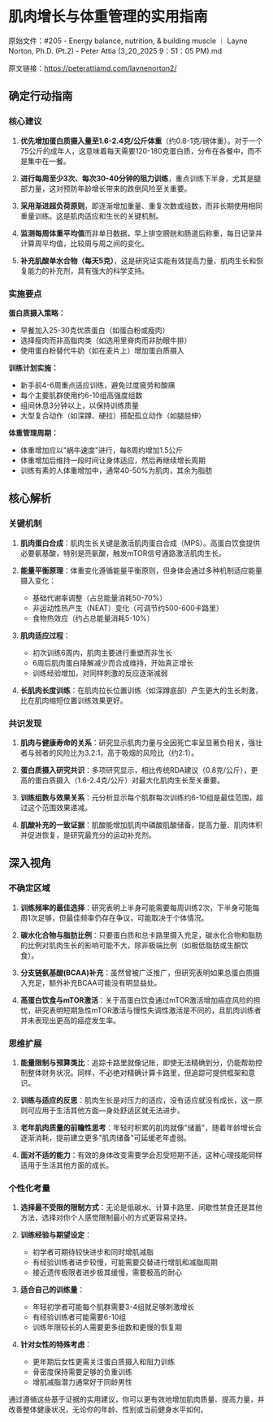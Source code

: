 # 肌肉增长与体重管理的实用指南

原始文件：#205 - Energy balance, nutrition, & building muscle ｜ Layne Norton, Ph.D. (Pt.2) - Peter Attia (3_20_2025 9：51：05 PM).md

原文链接：https://peterattiamd.com/laynenorton2/

## 确定行动指南

### 核心建议

1. **优先增加蛋白质摄入量至1.6-2.4克/公斤体重**（约0.8-1克/磅体重）。对于一个75公斤的成年人，这意味着每天需要120-180克蛋白质，分布在各餐中，而不是集中在一餐。

2. **进行每周至少3次、每次30-40分钟的阻力训练**，重点训练下半身，尤其是腿部力量，这对预防年龄增长带来的跌倒风险至关重要。

3. **采用渐进超负荷原则**，即逐渐增加重量、重复次数或组数，而非长期使用相同重量训练。这是肌肉适应和生长的关键机制。

4. **监测每周体重平均值**而非单日数据，早上排空膀胱和肠道后称重，每日记录并计算周平均值，比较周与周之间的变化。

5. **补充肌酸单水合物（每天5克）**，这是研究证实能有效提高力量、肌肉生长和恢复能力的补充剂，具有强大的科学支持。

### 实施要点

**蛋白质摄入策略：**
- 早餐加入25-30克优质蛋白（如蛋白粉或瘦肉）
- 选择瘦肉而非高脂肉类（如选用里脊肉而非肋眼牛排）
- 使用蛋白粉替代牛奶（如在麦片上）增加蛋白质摄入

**训练计划实施：**
- 新手前4-6周重点适应训练，避免过度疲劳和酸痛
- 每个主要肌群使用约6-10组高强度组数
- 组间休息3分钟以上，以保持训练质量
- 大型复合动作（如深蹲、硬拉）搭配孤立动作（如腿屈伸）

**体重管理周期：**
- 体重增加应以"蜗牛速度"进行，每8周约增加1.5公斤
- 体重增加后维持一段时间让身体适应，然后再继续增长周期
- 训练有素的人体重增加中，通常40-50%为肌肉，其余为脂肪

## 核心解析

### 关键机制

1. **肌肉蛋白合成**：肌肉生长关键是激活肌肉蛋白合成（MPS）。高蛋白饮食提供必要氨基酸，特别是亮氨酸，触发mTOR信号通路激活肌肉生长。

2. **能量平衡原理**：体重变化遵循能量平衡原则，但身体会通过多种机制适应能量摄入变化：
   - 基础代谢率调整（占总能量消耗50-70%）
   - 非运动性热产生（NEAT）变化（可调节约500-600卡路里）
   - 食物热效应（约占总能量消耗5-10%）

3. **肌肉适应过程**：
   - 初次训练6周内，肌肉主要进行重塑而非生长
   - 6周后肌肉蛋白降解减少而合成维持，开始真正增长
   - 训练经验增加，对同样刺激的反应逐渐减弱

4. **长肌肉长度训练**：在肌肉拉长位置训练（如深蹲底部）产生更大的生长刺激，比在肌肉缩短位置训练效果更好。

### 共识发现

1. **肌肉与健康寿命的关系**：研究显示肌肉力量与全因死亡率呈显著负相关，强壮者与弱者的风险比为3.2:1，高于吸烟的风险比（约2:1）。

2. **蛋白质摄入研究共识**：多项研究显示，相比传统RDA建议（0.8克/公斤），更高的蛋白质摄入（1.6-2.4克/公斤）对最大化肌肉生长至关重要。

3. **训练组数与效果关系**：元分析显示每个肌群每次训练约6-10组是最佳范围，超过这个范围效果递减。

4. **肌酸补充的一致证据**：肌酸能增加肌肉中磷酸肌酸储备，提高力量、肌肉体积并促进恢复，是研究最充分的运动补充剂。

## 深入视角

### 不确定区域

1. **训练频率的最佳选择**：研究表明上半身可能需要每周训练2次，下半身可能每周1次足够，但最佳频率仍存在争议，可能取决于个体情况。

2. **碳水化合物与脂肪比例**：只要蛋白质和总卡路里摄入充足，碳水化合物和脂肪的比例对肌肉生长的影响可能不大，除非极端比例（如极低脂肪或生酮饮食）。

3. **分支链氨基酸(BCAA)补充**：虽然曾被广泛推广，但研究表明如果总蛋白质摄入充足，额外补充BCAA可能没有明显益处。

4. **高蛋白饮食与mTOR激活**：关于高蛋白饮食通过mTOR激活增加癌症风险的担忧，研究表明短期急性mTOR激活与慢性失调性激活是不同的，且肌肉训练者并未表现出更高的癌症发生率。

### 思维扩展

1. **能量限制与预算类比**：追踪卡路里就像记账，即使无法精确到分，仍能帮助控制整体财务状况。同样，不必绝对精确计算卡路里，但追踪可提供框架和意识。

2. **训练与适应的反思**：肌肉生长是对压力的适应，没有适应就没有成长，这一原则可应用于生活其他方面—身处舒适区就无法进步。

3. **老年肌肉质量的前瞻性思考**：年轻时积累的肌肉就像"储蓄"，随着年龄增长会逐渐消耗，提前建立更多"肌肉储备"可延缓老年虚弱。

4. **面对不适的能力**：有效的身体改变需要学会忍受短期不适，这种心理技能同样适用于生活其他方面的成长。

### 个性化考量

1. **选择最不受限的限制方式**：无论是低碳水、计算卡路里、间歇性禁食还是其他方法，选择对你个人感觉限制最小的方式更容易坚持。

2. **训练经验与期望设定**：
   - 初学者可期待较快进步和同时增肌减脂
   - 有经验训练者进步较慢，可能需要交替进行增肌和减脂周期
   - 接近遗传极限者进步极其缓慢，需要极高的耐心

3. **适合自己的训练量**：
   - 年轻初学者可能每个肌群需要3-4组就足够刺激增长
   - 有经验训练者可能需要6-10组
   - 训练年限较长的人需要更多组数和更慢的恢复期

4. **针对女性的特殊考虑**：
   - 更年期后女性更需关注蛋白质摄入和阻力训练
   - 骨密度保持需要足够的负重训练
   - 增肌减脂潜力通常好于同龄男性

通过遵循这些基于证据的实用建议，你可以更有效地增加肌肉质量、提高力量，并改善整体健康状况，无论你的年龄、性别或当前健身水平如何。